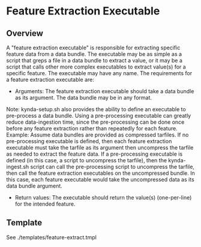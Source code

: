 # Feature Extraction Executable
## Overview
A "feature extraction executable" is responsible for extracting specific feature data from a data bundle.  The executable may be as simple as a script that greps a file in a data bundle to extract a value, or it may be a script that calls other more complex executables to extract value(s) for a specific feature.  The executable may have any name.  The requirements for a feature extraction executable are:

* Arguments:  The feature extraction executable should take a data bundle as its argument.  The data bundle may be in any format.

Note:  kynda-setup.sh also provides the ability to define an executable to pre-process a data bundle.  Using a pre-processing executable can greatly reduce data-ingestion time, since the pre-processing can be done once before any feature extraction rather than repeatedly for each feature.  Example: Assume data bundles are provided as compressed tarfiles.  If no pre-processing executable is defined, then each feature extraction executable must take the tarfile as its argument then uncompress the tarfile as needed to extract the feature data.  If a pre-processing executable is defined (in this case, a script to uncompress the tarfile), then the kynda-ingest.sh script can call the pre-processing script to uncompress the tarfile, then call the feature extraction executables on the uncompressed bundle.  In this case, each feature executable would take the uncompressed data as its data bundle argument.

* Return values:  The executable should return the value(s) (one-per-line) for the intended feature.

## Template
See .\/templates\/feature-extract.tmpl
